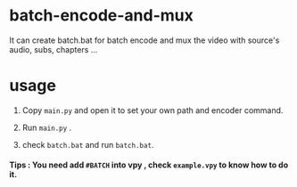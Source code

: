 # batch-encode-and-mux

It can create batch.bat for batch encode and mux the video with source's audio, subs, chapters ...

# usage
1. Copy `main.py` and open it to set your own path and encoder command.

2. Run `main.py` .

3. check `batch.bat` and run `batch.bat`. 

#### Tips : You need add `#BATCH` into vpy , check `example.vpy` to know how to do it.
